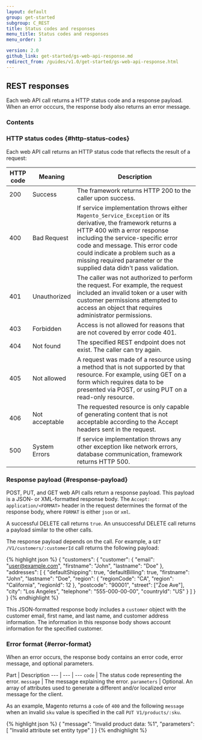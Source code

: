 ```yaml
---
layout: default
group: get-started
subgroup: C_REST
title: Status codes and responses
menu_title: Status codes and responses
menu_order: 3

version: 2.0
github_link: get-started/gs-web-api-response.md
redirect_from: /guides/v1.0/get-started/gs-web-api-response.html
---
```


<h2 id="rest-responses">REST responses</h2>

Each web API call returns a HTTP status code and a response payload. When an error occcurs, the response body also returns an error message.

<h3>Contents</h3>

### HTTP status codes {#http-status-codes}

Each web API call returns an HTTP status code that reflects the result of a request:

HTTP code | Meaning | Description
--- | --- | ---
200 | Success | The framework returns HTTP 200 to the caller upon success.
400 | Bad Request | If service implementation throws either `Magento_Service_Exception` or its derivative, the framework returns a HTTP 400 with a error response including the service-specific error code and message. This error code could indicate a problem such as a missing required parameter or the supplied data didn't pass validation.
401 | Unauthorized | The caller was not authorized to perform the request. For example, the request included an invalid token or a user with customer permissions attempted to access an object that requires administrator permissions.
403 | Forbidden | Access is not allowed for reasons that are not covered by error code 401.
404 | Not found | The specified REST endpoint does not exist. The caller can try again.
405 | Not allowed | A request was made of a resource using a method that is not supported by that resource. For example, using GET on a form which requires data to be presented via POST, or using PUT on a read-only resource.
406 | Not acceptable | The requested resource is only capable of generating content that is not acceptable according to the Accept headers sent in the request.
500 | System Errors | If service implementation throws any other exception like network errors, database communication, framework returns HTTP 500.


### Response payload {#response-payload}

POST, PUT, and GET web API calls return a response payload. This payload is a JSON- or XML-formatted response body. The `Accept: application/<FORMAT>` header in the request determines the format of the response body, where `FORMAT` is either `json` or `xml`.

A successful DELETE call returns `true`. An unsuccessful DELETE call returns a payload similar to the other calls.

The response payload depends on the call.
For example, a `GET /V1/customers/:customerId` call returns the following payload:

{% highlight json %}
{
    "customers": {
        "customer": {
            "email": "user@example.com",
            "firstname": "John",
            "lastname": "Doe"
        },
        "addresses": [
            {
                "defaultShipping": true,
                "defaultBilling": true,
                "firstname": "John",
                "lastname": "Doe",
                "region": {
                    "regionCode": "CA",
                    "region": "California",
                    "regionId": 12
                },
                "postcode": "90001",
                "street": ["Zoe Ave"],
                "city": "Los Angeles",
                "telephone": "555-000-00-00",
                "countryId": "US"
            }
        ]
    }
}
{% endhighlight %}

This JSON-formatted response body includes a `customer` object with the customer email, first name, and last name, and customer address information. The information in this response body shows account information for the specified customer.

### Error format {#error-format}
When an error occurs, the response body contains an error code, error message, and optional parameters.

Part | Description
--- | --- | ---
`code` | The status code representing the error.
`message` | The message explaining the error.
`parameters` | Optional. An array of attributes used to generate a different and/or localized error message for the client.

As an example, Magento returns a `code` of `400` and the following `message` when an invalid `sku` value is specified in the call `PUT V1/products/:sku`.

{% highlight json %}
{
  "message": "Invalid product data: %1",
  "parameters": [
    "Invalid attribute set entity type"
  ]
}
{% endhighlight %}
